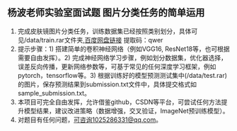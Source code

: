 ## 杨波老师实验室面试题 图片分类任务的简单运用
1. 完成皮肤镜图片分类任务，训练数据集已经按照类别划分，具体可见/data/train.rar文件夹,[百度网盘链接](https://pan.baidu.com/s/1_bzXuAHN6u8CBgrBZ82FFA) 提取码：qwer
2. 提示步骤：1) 搭建简单的卷积神经网络（例如VGG16, ResNet18等，也可根据需要自由发挥）。2) 完成神经网络学习步骤，例如划分数据集，优化器选择，误差反向传播，更新网络参数等，可基于常见的任何深度学习框架，例如pytorch，tensorflow等。3) 根据训练好的模型预测测试集中(/data/test.rar)的图片，保存预测结果到submission.txt文件中，具体提交格式如sample_submission.txt。
3. 本项目可完全自由发挥，允许借鉴github，CSDN等平台，可尝试任何方法提升模型结果，建议改进策略（数据增强，交叉验证，ImageNet预训练模型）。
4. 对题目有任何问题，可咨询1025286331@qq.com。
